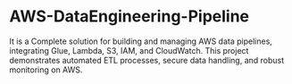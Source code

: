 # AWS-DataEngineering-Pipeline
It is a Complete solution for building and managing AWS data pipelines, integrating Glue, Lambda, S3, IAM, and CloudWatch. This project demonstrates automated ETL processes, secure data handling, and robust monitoring on AWS.
